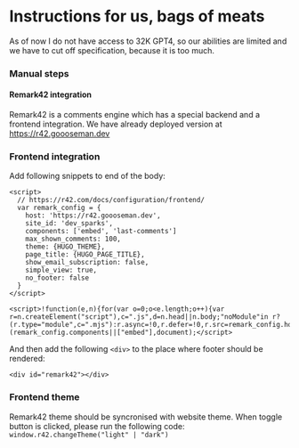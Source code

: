 # Instructions for us, bags of meats

As of now I do not have access to 32K GPT4, so our abilities are limited and we have to cut off specification, because it is too much.

### Manual steps

#### Remark42 integration

Remark42 is a comments engine which has a special backend and a frontend integration. We have already deployed version at https://r42.goooseman.dev

### Frontend integration

Add following snippets to end of the body:

```
<script>
  // https://r42.com/docs/configuration/frontend/
  var remark_config = {
    host: 'https://r42.goooseman.dev',
    site_id: 'dev_sparks',
    components: ['embed', 'last-comments']
    max_shown_comments: 100,
    theme: {HUGO_THEME},
    page_title: {HUGO_PAGE_TITLE},
    show_email_subscription: false,
    simple_view: true,
    no_footer: false
  }
</script>
```

```
<script>!function(e,n){for(var o=0;o<e.length;o++){var r=n.createElement("script"),c=".js",d=n.head||n.body;"noModule"in r?(r.type="module",c=".mjs"):r.async=!0,r.defer=!0,r.src=remark_config.host+"/web/"+e[o]+c,d.appendChild(r)}}(remark_config.components||["embed"],document);</script>
```

And then add the following `<div>` to the place where footer should be rendered:

```
<div id="remark42"></div>
```

### Frontend theme

Remark42 theme should be syncronised with website theme. When toggle button is clicked, please run the following code: `window.r42.changeTheme("light" | "dark")`